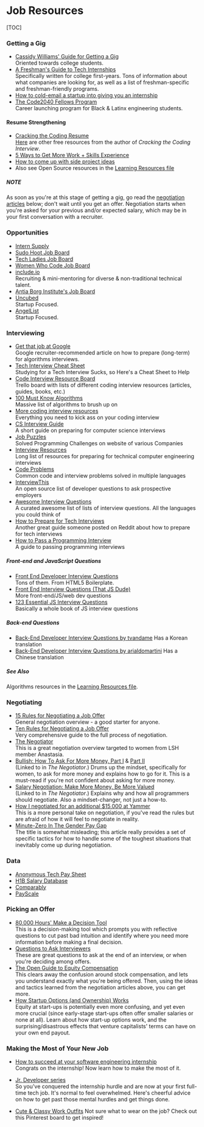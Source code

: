 # Job Resources

[TOC]

### Getting a Gig
* [Cassidy Williams' Guide for Getting a Gig](https://github.com/cassidoo/getting-a-gig)  
  Oriented towards college students.
* [A Freshman's Guide to Tech Internships](https://callajun.github.io/csfrosh/)  
  Specifically written for college first-years. Tons of information about what
  companies are looking for, as well as a list of freshman-specific and
  freshman-friendly programs.
* [How to cold-email a startup into giving you an internship](https://creator.wework.com/knowledge/get-startup-job-internship-cold-email/)  
* [The Code2040 Fellows Program](http://www.code2040.org/)    
  Career launching program for Black & Latinx engineering students.

#### Resume Strengthening
* [Cracking the Coding Resume](https://www.careercup.com/resume)    
[Here](http://www.crackingthecodinginterview.com/resources.html) are other free resources from the author of *Cracking the Coding Interview*.  
* [5 Ways to Get More Work + Skills Experience](http://www.geekgirlweb.com/blog/2015/7/9/5-ways-to-get-more-work-skills-experience)  
* [How to come up with side project ideas](https://blog.producthunt.com/how-to-come-up-with-side-project-ideas-4a2c8049deba)  
* Also see Open Source resources in the [Learning Resources file](Learning-Resources.md/#open-source)  

##### NOTE
As soon as you're at this stage of getting a gig, go read the
[negotiation articles](#negotiating) below; don't wait until you get an offer.
Negotiation starts when you're asked for your previous and/or expected salary,
which may be in your first conversation with a recruiter.

### Opportunities
* [Intern Supply](http://www.intern.supply/)
* [Sudo Hoot Job Board](http://jobs.sudohoot.com/)  
* [Tech Ladies Job Board](http://www.hiretechladies.com/browse-jobs)  
* [Women Who Code Job Board](https://www.womenwhocode.com/jobs) 
* [include.io](https://include.io/about/)  
Recruiting & mini-mentoring for diverse & non-traditional technical talent.
* [Antia Borg Institute's Job Board](http://www.ventureloop.com/anitaborg/)
* [Uncubed](https://uncubed.com/jobs)  
  Startup Focused.
* [AngelList](https://angel.co/)  
  Startup Focused.

### Interviewing
* [Get that job at Google](http://steve-yegge.blogspot.com/2008/03/get-that-job-at-google.html)  
  Google recruiter-recommended article on how to prepare (long-term) for
  algorithms interviews.
* [Tech Interview Cheat Sheet](https://gist.github.com/TSiege/cbb0507082bb18ff7e4b)  
  Studying for a Tech Interview Sucks, so Here's a Cheat Sheet to Help
* [Code Interview Resource Board](https://trello.com/b/lpp1l94G/code-interview-resource-board)  
  Trello board with lists of different coding interview resources (articles,
  guides, books, etc.)
* [100 Must Know Algorithms](https://www.quora.com/What-algorithms-and-data-structures-should-any-software-engineer-know/answer/Arun-Sahay)  
  Massive list of algorithms to brush up on
* [More coding interview resources](https://github.com/andreis/interview)  
  Everything you need to kick ass on your coding interview
* [CS Interview Guide](https://github.com/schmatz/cs-interview-guide)  
  A short guide on preparing for computer science interviews
* [Job Puzzles](https://github.com/SITZ/JobPuzzles)  
  Solved Programming Challenges on website of various Companies
* [Interview Resources](https://github.com/davidhampgonsalves/interview-resources)  
  Long list of resources for preparing for technical computer engineering
  interviews
* [Code Problems](https://github.com/blakeembrey/code-problems)  
  Common code and interview problems solved in multiple languages
* [InterviewThis](https://github.com/ChiperSoft/InterviewThis)  
  An open source list of developer questions to ask prospective employers
* [Awesome Interview Questions](https://github.com/MaximAbramchuck/awesome-interview-questions)  
  A curated awesome list of lists of interview questions. All the languages you
  could think of
* [How to Prepare for Tech Interviews](https://www.reddit.com/r/cscareerquestions/comments/1jov24/heres_how_to_prepare_for_tech_interviews/)  
  Another great guide someone posted on Reddit about how to prepare for tech
  interviews
* [How to Pass a Programming Interview](http://blog.triplebyte.com/how-to-pass-a-programming-interview)  
  A guide to passing programming interviews

##### Front-end and JavaScript Questions
* [Front End Developer Interview Questions](http://h5bp.github.io/Front-end-Developer-Interview-Questions/)  
  Tons of them. From HTML5 Boilerplate.
* [Front End Interview Questions (That JS Dude)](https://github.com/khan4019/front-end-Interview-Questions)  
  More front-end/JS/web dev questions
* [123 Essential JS Interview Questions](https://github.com/nishant8BITS/123-Essential-JavaScript-Interview-Question)  
  Basically a whole book of JS interview questions

##### Back-end Questions
* [Back-End Developer Interview Questions by tvandame](https://github.com/tvandame/back-end-developer-interview-questions)
  Has a Korean translation
* [Back-End Developer Interview Questions by arialdomartini](https://github.com/arialdomartini/Back-End-Developer-Interview-Questions)
  Has a Chinese translation

##### See Also
Algorithms resources in the [Learning Resources file](Learning-Resources.md).

### Negotiating
* [15 Rules for Negotiating a Job Offer](https://hbr.org/2014/04/15-rules-for-negotiating-a-job-offer)  
  General negotiation overview - a good starter for anyone.
* [Ten Rules for Negotiating a Job Offer](https://medium.freecodecamp.com/ten-rules-for-negotiating-a-job-offer-ee17cccbdab6#.lfn7krckx)  
  Very comprehensive guide to the full process of negotiation.
* [The Negotiator](https://medium.com/ladies-storm-hackathons/the-negotiator-e259da8fb7d1#.za5n72ag9)  
  This is a great negotiation overview targeted to women from LSH member
  Anastasia.
* [Bullish: How To Ask For More Money, Part I](http://www.thegrindstone.com/2012/05/04/career-management/bullish-how-to-ask-for-more-money-part-i-107/) &
  [Part II](http://www.thegrindstone.com/2012/05/11/career-management/bullish-how-to-ask-for-more-money-part-ii-757/)  
  (Linked to in _The Negotiator_.) Drums up the mindset, specifically for women,
  to ask for more money and explains how to go for it. This is a must-read if
  you're not confident about asking for more money.
* [Salary Negotiation: Make More Money, Be More Valued](http://www.kalzumeus.com/2012/01/23/salary-negotiation/)  
  (Linked to in _The Negotiator_.) Explains why and how all programmers should
  negotiate. Also a mindset-changer, not just a how-to.
* [How I negotiated for an additional $15,000 at Yammer](https://medium.com/we-are-yammer/how-i-negotiated-for-an-additional-15-000-at-yammer-2d3c137623ec#.fci5mk8bb)  
  This is a more personal take on negotiation, if you've read the rules but are
  afraid of how it will feel to negotiate in reality.
* [Minute-Zero In The Gender Pay Gap](https://medium.com/tarah-wheeler-van-vlack/minute-zero-in-the-gender-pay-gap-7c6695daffbd#.uytm3mg0n)  
  The title is somewhat misleading; this article really provides a set of
  specific tactics for how to handle some of the toughest situations that
  inevitably come up during negotiation.

### Data
* [Anonymous Tech Pay Sheet](https://docs.google.com/spreadsheets/d/1WkwNK36FyUfrEFK1QjxVod83vJSnuqezeuYF8LkMSbo/edit#gid=1606337908)  
* [H1B Salary Database](http://h1bdata.info)  
* [Comparably](https://www.comparably.com/)  
* [PayScale](http://www.payscale.com/)  

### Picking an Offer
* [80,000 Hours' Make a Decision Tool](https://80000hours.org/career-decision/)          
  This is a decision-making tool which prompts you with reflective questions to
  cut past bad intuition and identify where you need more information before
  making a final decision.
* [Questions to Ask Interviewers](http://jvns.ca/blog/2013/12/30/questions-im-asking-in-interviews/)                                              
  These are great questions to ask at the end of an interview, or when you're
  deciding among offers.
* [The Open Guide to Equity Compensation](https://github.com/jlevy/og-equity-compensation)                                                          
  This clears away the confusion around stock compensation, and lets you
  understand exactly what you're being offered. Then, using the ideas and
  tactics learned from the negotiation articles above, you can get more.
* [How Startup Options (and Ownership) Works](http://a16z.com/2016/08/24/options-ownership/)                                                              
  Equity at start-ups is potentially even more confusing, and yet even more
  crucial (since early-stage start-ups often offer smaller salaries or none at
  all). Learn about how start-up options work, and the surprising/disastrous
  effects that venture capitalists' terms can have on your own end payout.

### Making the Most of Your New Job
* [How to succeed at your software engineering internship](http://www.byte-by-byte.com/software-engineering-internship-success/)                   
  Congrats on the internship! Now learn how to make the most of it.
* [Jr. Developer series](https://medium.com/@mscccc/jr-developers-0-hello-world-dd1d4a2a098c#.2szbl2g15)                             
  So you've conquered the internship hurdle and are now at your first full-time
  tech job. It's normal to feel overwhelmed. Here's cheerful advice on how
  to get past those mental hurdles and get things done.
  
* [Cute & Classy Work Outfits](https://www.pinterest.com/alainakafkes/consolelogcute-classy-tech-outfits/)
  Not sure what to wear on the job? Check out this Pinterest board to get inspired!

